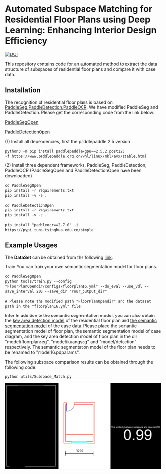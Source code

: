 # Automated Subspace Matching for Residential Floor Plans using Deep Learning: Enhancing Interior Design Efficiency
[![DOI](https://zenodo.org/badge/948368755.svg)](https://doi.org/10.5281/zenodo.15023446)

This repository contains code for an automated method to extract the data structure of subspaces of residential floor plans and compare it with case data.

## Installation

The recognition of residential floor plans is based on [PaddleSeg](https://github.com/PaddlePaddle/PaddleSeg),[PaddleDetection](https://github.com/PaddlePaddle/PaddleDetection),[PaddleOCR](https://github.com/PaddlePaddle/PaddleOCR). We have modified PaddleSeg and PaddleDetection. Please get the corresponding code from the link below.

[PaddleSegOpen](https://drive.google.com/file/d/1UbupzlBGgB_4KcTvQxSFanW_MLzYvQly/view?usp=sharing)

[PaddleDetectionOpen](https://drive.google.com/file/d/1-0FKlOIkDsipcTrwIBAZ5ZCmaZXtsxGV/view?usp=sharing)

(1) Install all dependencies, first the paddlepaddle 2.5 version

```
python3 -m pip install paddlepaddle-gpu==2.5.2.post120
-f https://www.paddlepaddle.org.cn/whl/linux/mkl/avx/stable.html
```

(2) Install three dependent frameworks, PaddleSeg, PaddleDetection, PaddleOCR (PaddleSegOpen and PaddleDetectionOpen have been downloaded)

```
cd PaddleSegOpen
pip install -r requirements.txt
pip install -v -e .

cd PaddleDetectionOpen
pip install -r requirements.txt
pip install -v -e .

pip install "paddleocr==2.7.0" -i https://pypi.tuna.tsinghua.edu.cn/simple
```

## Example Usages

The **DataSet** can be obtained from the following [link](https://drive.google.com/file/d/1VRuwxMojBlhNG2eimeITnEubTW6fA91I/view?usp=sharing).

Train
You can train your own semantic segmentation model for floor plans.

```
cd PaddleSegOpen
python tools/train.py --config "FloorPlanOpendir/configs/floorplan16.yml" --do_eval --use_vdl --save_interval 200 --save_dir "Your_output_dir"

# Please note the modified path "FloorPlanOpendir" and the dataset path in the "floorplan16.yml" file
```

Infer
In addition to the semantic segmentation model, you can also obtain the [key area detection model](https://drive.google.com/file/d/1L9CjKt0afGOW406lJrbkZrluCKUcgEO0/view?usp=sharing) of the residential floor plan and [the semantic segmentation model](https://drive.google.com/file/d/1sz5nbhnKT_Wx6VgNCo795w0LsoCz0S_H/view?usp=sharing) of the case data. Please place the semantic segmentation model of floor plan, the semantic segmentation model of case diagram, and the key area detection model of floor plan in the dir "model/floorplanseg", "model/kuangseg" and  "model/detection" respectively. The semantic segmentation model of the floor plan needs to be renamed to "model16.pdparams".

The following subspace comparison results can be obtained through the following code:

```
python utils/Subspace_Match.py
```

![](assets/20250314_155405_combined_image.jpg)

